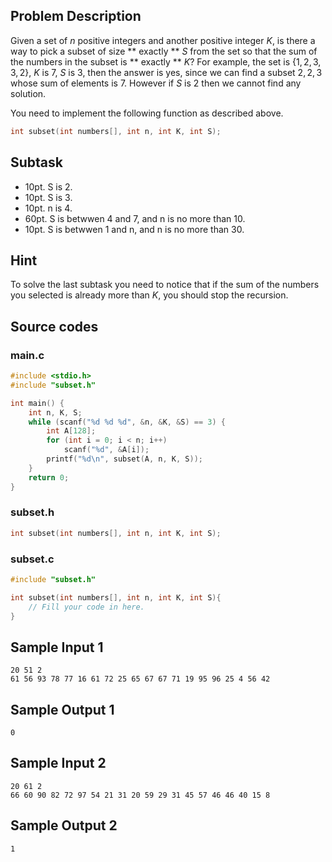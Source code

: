 ## Problem Description ##
Given a set of $n$ positive integers and another positive integer $K$, is there a way to pick a subset of size ** exactly ** $S$ from the set so that the sum of the numbers in the subset is ** exactly ** $K$? For example, the set is $\{1, 2, 3, 3, 2\}$, $K$ is $7$, $S$ is $3$, then the answer is yes, since we can find a subset ${2, 2, 3}$ whose sum of elements is $7$. However if $S$ is $2$ then we cannot find any solution.    

You need to implement the following function as described above.

```c
int subset(int numbers[], int n, int K, int S);
```

## Subtask ##
* 10pt. S is 2.
* 10pt. S is 3.
* 10pt. n is 4.
* 60pt. S is betwwen 4 and 7, and n is no more than 10.
* 10pt. S is betwwen 1 and n, and n is no more than 30.

## Hint ##

To solve the last subtask you need to notice that if the sum of the numbers you selected is already more than $K$, you should stop the recursion.

## Source codes ##
### main.c ###
```c
#include <stdio.h>
#include "subset.h"

int main() {
	int n, K, S;
	while (scanf("%d %d %d", &n, &K, &S) == 3) {
		int A[128];
		for (int i = 0; i < n; i++)
			scanf("%d", &A[i]);
		printf("%d\n", subset(A, n, K, S));
	}
	return 0;
}
```

### subset.h ###
```c
int subset(int numbers[], int n, int K, int S);
```

### subset.c ###
```c
#include "subset.h"

int subset(int numbers[], int n, int K, int S){
	// Fill your code in here.
}
```

## Sample Input 1 ##
```
20 51 2
61 56 93 78 77 16 61 72 25 65 67 67 71 19 95 96 25 4 56 42
```

## Sample Output 1 ##
```
0
```

## Sample Input 2 ##
```
20 61 2
66 60 90 82 72 97 54 21 31 20 59 29 31 45 57 46 46 40 15 8
```

## Sample Output 2 ##
```
1
```
